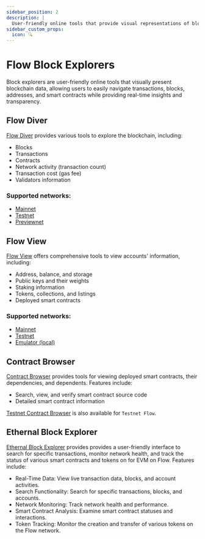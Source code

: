 ```yaml
---
sidebar_position: 2
description: |
  User-friendly online tools that provide visual representations of blockchain data, facilitating easy navigation through transactions, blocks, addresses, and smart contracts while ensuring real-time insights and transparency.
sidebar_custom_props:
  icon: 🔍
---
```


# Flow Block Explorers
Block explorers are user-friendly online tools that visually present blockchain data, allowing users to easily navigate transactions, blocks, addresses, and smart contracts while providing real-time insights and transparency.

<div id="cards" className="cards">

## Flow Diver

[Flow Diver](https://www.flowdiver.io/) provides various tools to explore the blockchain, including:

- Blocks
- Transactions
- Contracts
- Network activity (transaction count)
- Transaction cost (gas fee)
- Validators information

### Supported networks:

- [Mainnet](https://www.flowdiver.io/)
- [Testnet](https://testnet.flowdiver.io/)
- [Previewnet](https://previewnet.flowdiver.io/)

## Flow View

[Flow View](https://www.flowview.app/) offers comprehensive tools to view accounts' information, including:

- Address, balance, and storage
- Public keys and their weights
- Staking information
- Tokens, collections, and listings
- Deployed smart contracts

### Supported networks:

- [Mainnet](https://www.flowview.app/)
- [Testnet](https://testnet.flowview.app/)
- [Emulator (local)](https://emulator.flowview.app/)

## Contract Browser

[Contract Browser](https://contractbrowser.com/) provides tools for viewing deployed smart contracts, their dependencies, and dependents. Features include:

- Search, view, and verify smart contract source code
- Detailed smart contract information

[Testnet Contract Browser](https://testnet.contractbrowser.com/) is also available for `Testnet Flow`.

## Ethernal Block Explorer

[Ethernal Block Explorer](https://flow-foundation.tryethernal.com/overview) provides provides a user-friendly interface to search for specific transactions, monitor network health, and track the status of various smart contracts and tokens on for EVM on Flow. Features include:

- Real-Time Data: View live transaction data, blocks, and account activities.
- Search Functionality: Search for specific transactions, blocks, and accounts.
- Network Monitoring: Track network health and performance.
- Smart Contract Analysis: Examine smart contract statuses and interactions.
- Token Tracking: Monitor the creation and transfer of various tokens on the Flow network.

</div>
